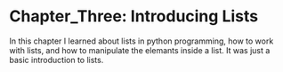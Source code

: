 # Chapter_Three: Introducing Lists

In this chapter I learned about lists in python programming, how to work with lists, and how to manipulate the elemants inside a list. It was just a basic introduction to lists.
